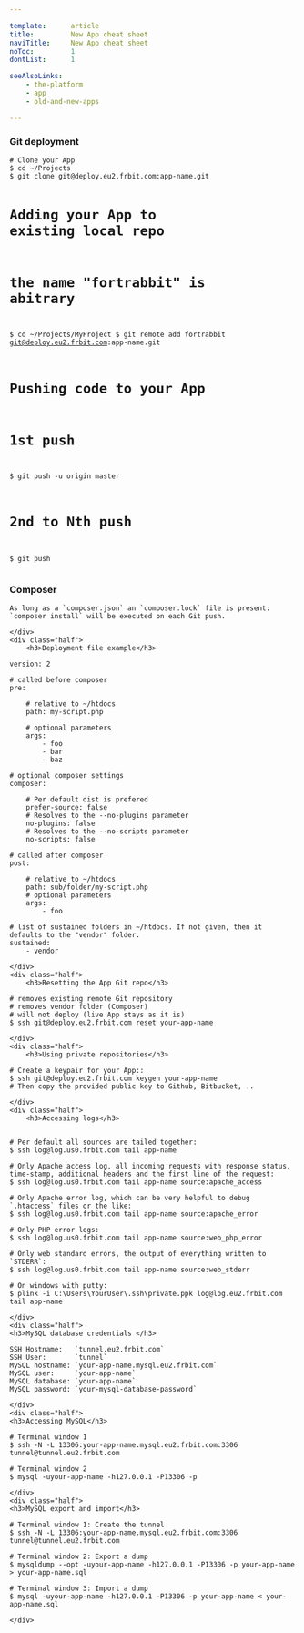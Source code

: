 ```yaml
---

template:      article
title:         New App cheat sheet
naviTitle:     New App cheat sheet
noToc:         1
dontList:      1

seeAlsoLinks:
    - the-platform
    - app
    - old-and-new-apps

---
```



<div class="row wrap gutterbig">
    <div class="half">
        <h3>Git deployment</h3>
<pre><code># Clone your App
$ cd ~/Projects
$ git clone git@deploy.eu2.frbit.com:app-name.git

# Adding your App to existing local repo
# the name "fortrabbit" is abitrary
$ cd ~/Projects/MyProject
$ git remote add fortrabbit git@deploy.eu2.frbit.com:app-name.git

# Pushing code to your App
# 1st push
$ git push -u origin master
# 2nd to Nth push
$ git push</code></pre>
    </div>
    <div class="half">
        <h3>Composer</h3>
<pre><code class="nohighlight">As long as a `composer.json` an `composer.lock` file is present:
`composer install` will be executed on each Git push.</code></pre>
    </div>
    <div class="half">
        <h3>Deployment file example</h3>
<pre><code>version: 2

# called before composer
pre:
    
    # relative to ~/htdocs
    path: my-script.php

    # optional parameters
    args:
        - foo
        - bar
        - baz

# optional composer settings
composer:
    
    # Per default dist is prefered
    prefer-source: false
    # Resolves to the --no-plugins parameter
    no-plugins: false
    # Resolves to the --no-scripts parameter
    no-scripts: false

# called after composer
post:

    # relative to ~/htdocs
    path: sub/folder/my-script.php
    # optional parameters
    args:
        - foo

# list of sustained folders in ~/htdocs. If not given, then it defaults to the "vendor" folder.
sustained:
    - vendor</code></pre>
    </div>
    <div class="half">
        <h3>Resetting the App Git repo</h3>
<pre><code># removes existing remote Git repository
# removes vendor folder (Composer)
# will not deploy (live App stays as it is)
$ ssh git@deploy.eu2.frbit.com reset your-app-name
</code></pre>
    </div>
    <div class="half">
        <h3>Using private repositories</h3>
<pre><code># Create a keypair for your App::
$ ssh git@deploy.eu2.frbit.com keygen your-app-name
# Then copy the provided public key to Github, Bitbucket, ..
</code></pre>
    </div>
    <div class="half">
        <h3>Accessing logs</h3>
<pre><code>
# Per default all sources are tailed together:
$ ssh log@log.us0.frbit.com tail app-name

# Only Apache access log, all incoming requests with response status, time-stamp, additional headers and the first line of the request:
$ ssh log@log.us0.frbit.com tail app-name source:apache_access

# Only Apache error log, which can be very helpful to debug `.htaccess` files or the like:
$ ssh log@log.us0.frbit.com tail app-name source:apache_error

# Only PHP error logs:
$ ssh log@log.us0.frbit.com tail app-name source:web_php_error

# Only web standard errors, the output of everything written to `STDERR`:
$ ssh log@log.us0.frbit.com tail app-name source:web_stderr

# On windows with putty:
$ plink -i C:\Users\YourUser\.ssh\private.ppk log@log.eu2.frbit.com tail app-name</code></pre>
    </div>
    <div class="half">
    <h3>MySQL database credentials </h3>
<pre><code>SSH Hostname:   `tunnel.eu2.frbit.com`
SSH User:       `tunnel`
MySQL hostname: `your-app-name.mysql.eu2.frbit.com`
MySQL user:     `your-app-name`
MySQL database: `your-app-name`
MySQL password: `your-mysql-database-password`
</code></pre>
    </div>
    <div class="half">
    <h3>Accessing MySQL</h3>
<pre><code># Terminal window 1
$ ssh -N -L 13306:your-app-name.mysql.eu2.frbit.com:3306 tunnel@tunnel.eu2.frbit.com

# Terminal window 2
$ mysql -uyour-app-name -h127.0.0.1 -P13306 -p</code></pre>
    </div>
    <div class="half">
    <h3>MySQL export and import</h3>
<pre><code># Terminal window 1: Create the tunnel
$ ssh -N -L 13306:your-app-name.mysql.eu2.frbit.com:3306 tunnel@tunnel.eu2.frbit.com

# Terminal window 2: Export a dump
$ mysqldump --opt -uyour-app-name -h127.0.0.1 -P13306 -p your-app-name > your-app-name.sql

# Terminal window 3: Import a dump
$ mysql -uyour-app-name -h127.0.0.1 -P13306 -p your-app-name < your-app-name.sql</code></pre>
    </div>
</div>


